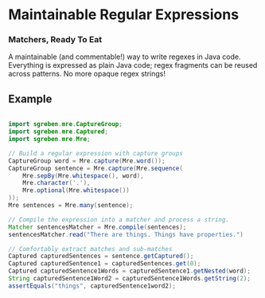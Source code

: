 # Maintainable Regular Expressions
### Matchers, Ready To Eat

A maintainable (and commentable!) way to write regexes in Java code. Everything is expressed as plain Java code; regex fragments can be reused across patterns. No more opaque regex strings!

## Example

```java

import sgreben.mre.CaptureGroup;
import sgreben.mre.Captured;
import sgreben.mre.Mre;

// Build a regular expression with capture groups
CaptureGroup word = Mre.capture(Mre.word());
CaptureGroup sentence = Mre.capture(Mre.sequence(
    Mre.sepBy(Mre.whitespace(), word),
    Mre.character('.'), 
    Mre.optional(Mre.whitespace())
));
Mre sentences = Mre.many(sentence);

// Compile the expression into a matcher and process a string.
Matcher sentencesMatcher = Mre.compile(sentences);
sentencesMatcher.read("There are things. Things have properties.")

// Comfortably extract matches and sub-matches
Captured capturedSentences = sentence.getCaptured();
Captured capturedSentence1 = capturedSentences.get(0);
Captured capturedSentence1Words = capturedSentence1.getNested(word);
String capturedSentence1Word2 = capturedSentence1Words.getString(2);
assertEquals("things", capturedSentence1word2);
```